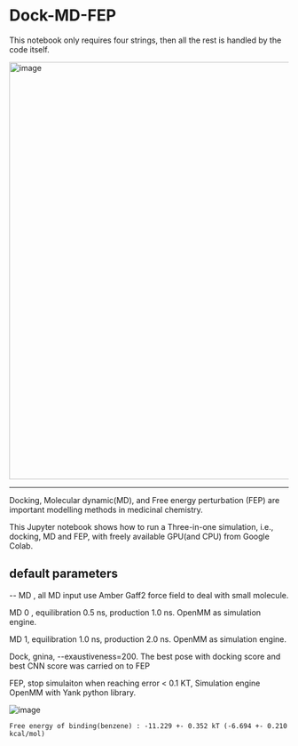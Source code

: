 # 

# **Dock-MD-FEP**

This notebook only requires four strings, then all the rest is handled by the code itself. 

<img width="751" alt="image" src="https://user-images.githubusercontent.com/75652473/191947254-e0a25965-99e5-449e-8b44-c7fbfd452760.png">



---
Docking, Molecular dynamic(MD), and Free energy perturbation (FEP) are important modelling methods in medicinal chemistry.

This Jupyter notebook shows how to run a Three-in-one simulation, i.e., docking, MD and FEP, with freely available GPU(and CPU) from Google Colab.


## default parameters

--
MD , all MD input use Amber Gaff2 force field to deal with small molecule.

MD 0 , equilibration 0.5 ns, production 1.0 ns. OpenMM as simulation engine.

MD 1,  equilibration 1.0 ns, production 2.0 ns. OpenMM as simulation engine.

Dock, gnina, --exaustiveness=200. The best pose with docking score and best CNN score was carried on to FEP 

FEP, stop simulaiton when reaching error < 0.1 KT, Simulation engine OpenMM with Yank python library.


![image](https://user-images.githubusercontent.com/75652473/191434271-024479e8-caad-4c18-8aaa-cf62817dd1d2.png)

```Free energy of binding(benzene) : -11.229 +- 0.352 kT (-6.694 +- 0.210 kcal/mol)```
